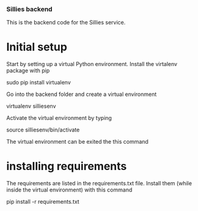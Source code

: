 ### Sillies backend

This is the backend code for the Sillies service.

# Initial setup

Start by setting up a virtual Python environment. Install the virtalenv package with pip

sudo pip install virtualenv

Go into the backend folder and create a virtual environment

virtualenv silliesenv

Activate the virtual environment by typing

source silliesenv/bin/activate

The virtual environment can be exited the this command




# installing requirements

The requirements are listed in the requirements.txt file. Install them (while inside the virtual environment) with this command

pip install -r requirements.txt
